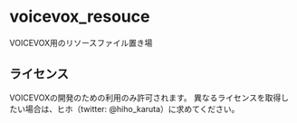 # voicevox_resouce
VOICEVOX用のリソースファイル置き場

## ライセンス

VOICEVOXの開発のための利用のみ許可されます。
異なるライセンスを取得したい場合は、ヒホ（twitter: @hiho_karuta）に求めてください。
